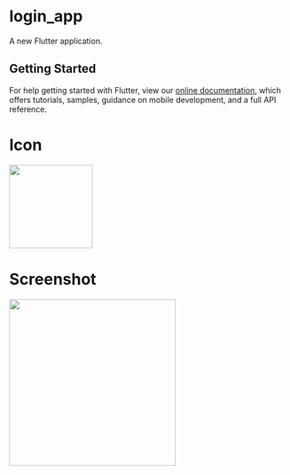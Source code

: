 # login_app

A new Flutter application.

## Getting Started

For help getting started with Flutter, view our
[online documentation](https://flutter.dev/docs), which offers tutorials,
samples, guidance on mobile development, and a full API reference.

# Icon

<img src="https://user-images.githubusercontent.com/73339220/98435032-110be280-20f5-11eb-8713-8a060a67b6c6.jpg" width=150 />

# Screenshot

<img src="https://user-images.githubusercontent.com/73339220/98434822-ee79c980-20f4-11eb-93e1-3bd047e19fda.jpg" width=300 />
